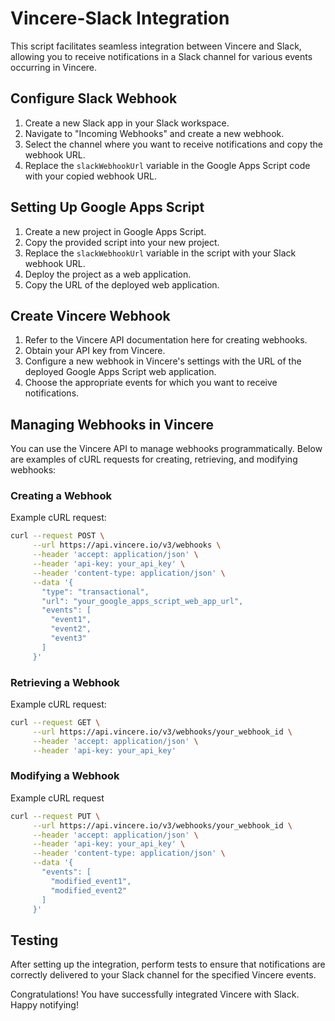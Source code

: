 # Vincere-Slack Integration

This script facilitates seamless integration between Vincere and Slack, allowing you to receive notifications in a Slack channel for various events occurring in Vincere.

## Configure Slack Webhook

1. Create a new Slack app in your Slack workspace.
2. Navigate to "Incoming Webhooks" and create a new webhook.
3. Select the channel where you want to receive notifications and copy the webhook URL.
4. Replace the `slackWebhookUrl` variable in the Google Apps Script code with your copied webhook URL.

## Setting Up Google Apps Script

1. Create a new project in Google Apps Script.
2. Copy the provided script into your new project.
3. Replace the `slackWebhookUrl` variable in the script with your Slack webhook URL.
4. Deploy the project as a web application.
5. Copy the URL of the deployed web application.

## Create Vincere Webhook

1. Refer to the Vincere API documentation here for creating webhooks.
2. Obtain your API key from Vincere.
3. Configure a new webhook in Vincere's settings with the URL of the deployed Google Apps Script web application.
4. Choose the appropriate events for which you want to receive notifications.

## Managing Webhooks in Vincere

You can use the Vincere API to manage webhooks programmatically. Below are examples of cURL requests for creating, retrieving, and modifying webhooks:

### Creating a Webhook

Example cURL request:
```bash
curl --request POST \
     --url https://api.vincere.io/v3/webhooks \
     --header 'accept: application/json' \
     --header 'api-key: your_api_key' \
     --header 'content-type: application/json' \
     --data '{
       "type": "transactional",
       "url": "your_google_apps_script_web_app_url",
       "events": [
         "event1",
         "event2",
         "event3"
       ]
     }'
```

### Retrieving a Webhook

Example cURL request:
```bash
curl --request GET \
     --url https://api.vincere.io/v3/webhooks/your_webhook_id \
     --header 'accept: application/json' \
     --header 'api-key: your_api_key'
```

### Modifying a Webhook

Example cURL request
```bash
curl --request PUT \
     --url https://api.vincere.io/v3/webhooks/your_webhook_id \
     --header 'accept: application/json' \
     --header 'api-key: your_api_key' \
     --header 'content-type: application/json' \
     --data '{
       "events": [
         "modified_event1",
         "modified_event2"
       ]
     }'
```

## Testing

After setting up the integration, perform tests to ensure that notifications are correctly delivered to your Slack channel for the specified Vincere events.

Congratulations! You have successfully integrated Vincere with Slack. Happy notifying!